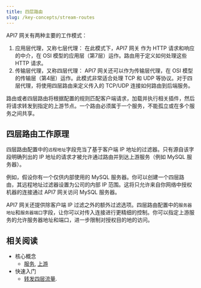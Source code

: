 ```yaml
---
title: 四层路由
slug: /key-concepts/stream-routes
---
```


API7 网关有两种主要的工作模式：

1. 应用层代理，又称七层代理： 在此模式下，API7 网关 作为 HTTP 请求和响应的中介，在 OSI 模型的应用层（第7层）运作。路由用于定义如何处理这些 HTTP 请求。
2. 传输层代理，又称四层代理： API7 网关还可以作为传输层代理，在 OSI 模型的传输层（第4层）运作。此模式非常适合处理 TCP 和 UDP 等协议。对于四层代理，将使用四层路由来定义传入的 TCP/UDP 连接如何路由到后端服务。

路由或者四层路由将根据配置的规则匹配客户端请求，加载并执行相关插件，然后将请求转发到指定的上游节点。一个路由必须属于一个服务，不能孤立或在多个服务之间共享。

## 四层路由工作原理

四层路由配置中的`远程地址`字段充当了基于客户端 IP 地址的过滤器。只有源自该字段明确列出的 IP 地址的请求才被允许通过路由并到达上游服务（例如 MySQL 服务器）。

例如，假设你有一个仅供内部使用的 MySQL 服务器。你可以创建一个四层路由，其远程地址过滤器设置为公司的内部 IP 范围。这将只允许来自你网络中授权机器的连接通过 API7 网关访问 MySQL 服务器。

API7 网关还提供除客户端 IP 过滤之外的额外过滤选项。四层路由配置中的`服务器地址`和`服务器端口`字段，让你可以对传入连接进行更精细的控制。你可以指定上游服务的允许服务器地址和端口，进一步限制对授权目的地的访问。

## 相关阅读

* 核心概念 
  * [服务](services.md), [上游](upstreams.md)
* 快速入门
  * [转发四层流量](../getting-started/proxy-l4-traffic.md).
